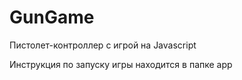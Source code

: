 # GunGame
 Пистолет-контроллер с игрой на Javascript
 
Инструкция по запуску игры находится в папке app

